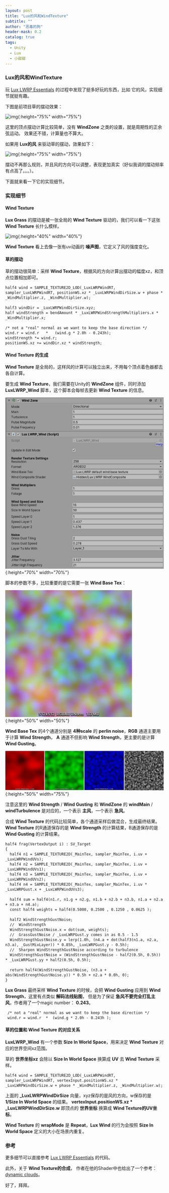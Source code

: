 ```yaml
---
layout: post
title: "Lux的风和WindTexture"
subtitle: ""
author: "恶毒的狗"
header-mask: 0.2
catalog: true
tags:
  - Unity
  - Lux
  - 小甜甜
---
```


### Lux的风和WindTexture

玩 [Lux LWRP Essentials](https://assetstore.unity.com/packages/vfx/shaders/lux-lwrp-essentials-150355?aid=1101l85Tr) 的过程中发现了挺多好玩的东西，比如 它的风，实现细节就挺有趣。

下图是前项目草的摆动效果：

![img](/img/lux-wind/screenshot2.gif){:height="75%" width="75%"}

这里的顶点摆动计算比较简单，没有 **WindZone** 之类的设置，就是周期性的正余弦运动。 效果还不错，计算量也不算大。

如果用 **Lux的风** 来驱动草的摆动，效果如下：

![img](/img/lux-wind/screenshot1.gif){:height="75%" width="75%"}

摆动不再那么规则，并且风的方向可以调整，表现更加真实（好似我调的摆动频率有点高了。。。）。

下面就来看一下它的实现细节。

### 实现细节

#### Wind Texture

**Lux Grass** 的摆动是被一张全局的 **Wind Texture** 驱动的，我们可以看一下这张 **Wind Texture** 长什么模样。

![img](/img/lux-wind/screenshot3.gif){:height="40%" width="40%"}

**Wind Texture** 看上去像一张有uv动画的 **噪声图**，它定义了风的强度变化。 

#### 草的摆动

草的摆动很简单：采样 **Wind Texture**，根据风的方向计算出摆动的幅度xz，和顶点位置相加即可。

```
half4 wind = SAMPLE_TEXTURE2D_LOD(_LuxLWRPWindRT, sampler_LuxLWRPWindRT, positionWS.xz * _LuxLWRPWindDirSize.w + phase * _WindMultiplier.z, _WindMultiplier.w);                

half3 windDir = _LuxLWRPWindDirSize.xyz;
half windStrength = bendAmount * _LuxLWRPWindStrengthMultipliers.x * _WindMultiplier.x;

/* not a "real" normal as we want to keep the base direction */
wind.r = wind.r   *   (wind.g * 2.0h - 0.243h);
windStrength *= wind.r;
positionWS.xz += windDir.xz * windStrength;
```

#### Wind Texture 的生成

**Wind Texture** 是全局的，这样风的计算可以独立出来，不用每个顶点着色器都去各自计算。

要生成 **Wind Texture**，我们需要在Unity的 **WindZone** 组件，同时添加 **LuxLWRP_Wind** 脚本，这个脚本会每帧去更新 **Wind Texture** 的信息。

![img](/img/lux-wind/screenshot4.jpg){:height="70%" width="70%"}

脚本的参数不多，比较重要的是它需要一张 **Wind Base Tex**：

![img](/img/lux-wind/screenshot5.jpg){:height="50%" width="50%"}

**Wind Base Tex** 的4个通道分别是 **4种scale** 的 **perlin noise**，**RGB** 通道主要用于计算 **Wind Strength**， **A** 通道不但影响 **Wind Strength**，更主要的是计算 **Wind Gusting**。

![img](/img/lux-wind/screenshot6.jpg){:height="50%" width="75%"}

注意这里的 **Wind Strength** / **Wind Gusting** 和 **WindZone** 的 **windMain** / **windTurbulence** 是对应的，一个表示 **主风**，一个表示 **急风**。

合成 **Wind Texture** 的代码比较简单，各个通道采样后做混合，生成最终结果。 **Wind Texture** 的R通道保存的是 **Wind Strength** 的计算结果，B通道保存的是 **Wind Gusting** 的计算结果。

```
half4 frag(VertexOutput i) : SV_Target 
{
  half4 n1 = SAMPLE_TEXTURE2D(_MainTex, sampler_MainTex, i.uv + _LuxLWRPWindUVs);
  half4 n2 = SAMPLE_TEXTURE2D(_MainTex, sampler_MainTex, i.uv + _LuxLWRPWindUVs1);
  half4 n3 = SAMPLE_TEXTURE2D(_MainTex, sampler_MainTex, i.uv + _LuxLWRPWindUVs2); 
  half4 n4 = SAMPLE_TEXTURE2D(_MainTex, sampler_MainTex, i.uv * _LuxLWRPGust.x + _LuxLWRPWindUVs3);

  half4 sum = half4(n1.r, n1.g + n2.g, n1.b + n2.b + n3.b, n1.a + n2.a + n3.a + n4.a);
  const half4 weights = half4(0.5000, 0.2500 , 0.1250 , 0.0625 );
                
  half2 WindStrengthGustNoise;
  //  WindStrength
  WindStrengthGustNoise.x = dot(sum, weights);
  //  GrassGustNoise / _LuxLWRPGust.y comes in as 0.5 - 1.5                                 
  WindStrengthGustNoise.y = lerp(1.0h, (n4.a + dot(half3(n1.a, n2.a, n3.a), _GustMixLayer)) * 0.85h, _LuxLWRPGust.y - 0.5h);
  //  Sharpen WindStrengthGustNoise according to turbulence
  WindStrengthGustNoise = (WindStrengthGustNoise - half2(0.5h, 0.5h)) * _LuxLWRPGust.yy + half2(0.5h, 0.5h);

  return half4(WindStrengthGustNoise, (n3.a + abs(WindStrengthGustNoise.y)) * 0.5h + n2.a * 0.0h, 0);
}

```

**Lux Grass** 最终采样 **Wind Texture** 的时候，会把 **Wind Gusting** 应用到 **Wind Strength**，这里有点类似 **解码法线贴图**， 但是为了保证 **急风不要完全打乱主风**，作者用了一个magic number： **0.243**。

```
 /* not a "real" normal as we want to keep the base direction */ 
 wind.r = wind.r  *  (wind.g * 2.0h - 0.243h );
```

#### 草的位置和 **Wind Texture** 的对应关系 

**LuxLWRP_Wind** 有一个参数 **Size In World Space**，用来决定 **Wind Texture** 对应的世界空间xz范围。 

草的 **世界坐标xz** 会除以 **Size In World Space** 换算成 **UV** 去 **Wind Texture** 采样。

```
half4 wind = SAMPLE_TEXTURE2D_LOD(_LuxLWRPWindRT, sampler_LuxLWRPWindRT, vertexInput.positionWS.xz * _LuxLWRPWindDirSize.w + phase * _WindMultiplier.z, _WindMultiplier.w);

```

上面的 **_LuxLWRPWindDirSize** 向量，xyz保存的是风的方向，w保存的是 **1/Size In World Space** 的结果。 **vertexInput.positionWS.xz * _LuxLWRPWindDirSize.w** 即顶点的 **世界坐标** 换算成 **Wind Texture的UV坐标**。

**Wind Texture** 的 **wrapMode** 是 **Repeat**，**Lux Wind** 的行为会按照 **Size In World Space** 定义的大小在场景内重复。


### 参考

更多细节可以直接参考 [Lux LWRP Essentials](https://assetstore.unity.com/packages/vfx/shaders/lux-lwrp-essentials-150355?aid=1101l85Tr) 的代码。

此外，关于 **Wind Texture的合成**， 作者在他的Shader中也给出了一个参考：[dynamic clouds](http://www.iquilezles.org/www/articles/dynclouds/dynclouds.htm)。

好了，拜拜。



